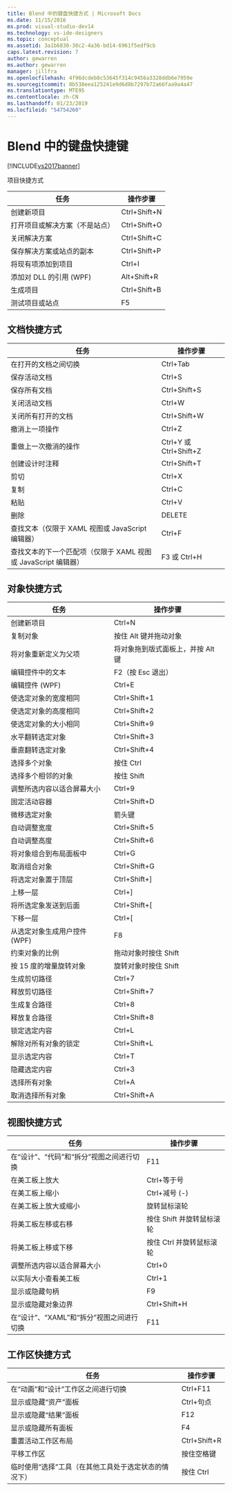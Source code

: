 ```yaml
---
title: Blend 中的键盘快捷方式 | Microsoft Docs
ms.date: 11/15/2016
ms.prod: visual-studio-dev14
ms.technology: vs-ide-designers
ms.topic: conceptual
ms.assetid: 3a1b6830-30c2-4a36-bd14-6961f5edf9cb
caps.latest.revision: 7
author: gewarren
ms.author: gewarren
manager: jillfra
ms.openlocfilehash: 4f96dcdeb8c53645f314c9456a3328ddb6e7959e
ms.sourcegitcommit: 8b538eea125241e9d6d8b7297b72a66faa9a4a47
ms.translationtype: MTE95
ms.contentlocale: zh-CN
ms.lasthandoff: 01/23/2019
ms.locfileid: "54754260"
---
```

# <a name="keyboard-shortcuts-in-blend"></a>Blend 中的键盘快捷键
[!INCLUDE[vs2017banner](../includes/vs2017banner.md)]

项目快捷方式  
  
|任务|操作步骤|  
|----------------|-------------|  
|创建新项目|Ctrl+Shift+N|  
|打开项目或解决方案（不是站点）|Ctrl+Shift+O|  
|关闭解决方案|Ctrl+Shift+C|  
|保存解决方案或站点的副本|Ctrl+Shift+P|  
|将现有项添加到项目|Ctrl+I|  
|添加对 DLL 的引用 (WPF)|Alt+Shift+R|  
|生成项目|Ctrl+Shift+B|  
|测试项目或站点|F5|  
  
## <a name="document-shortcuts"></a>文档快捷方式  
  
|任务|操作步骤|  
|----------------|-------------|  
|在打开的文档之间切换|Ctrl+Tab|  
|保存活动文档|Ctrl+S|  
|保存所有文档|Ctrl+Shift+S|  
|关闭活动文档|Ctrl+W|  
|关闭所有打开的文档|Ctrl+Shift+W|  
|撤消上一项操作|Ctrl+Z|  
|重做上一次撤消的操作|Ctrl+Y 或 Ctrl+Shift+Z|  
|创建设计时注释|Ctrl+Shift+T|  
|剪切|Ctrl+X|  
|复制|Ctrl+C|  
|粘贴|Ctrl+V|  
|删除|DELETE|  
|查找文本（仅限于 XAML 视图或 JavaScript 编辑器）|Ctrl+F|  
|查找文本的下一个匹配项（仅限于 XAML 视图或 JavaScript 编辑器）|F3 或 Ctrl+H|  
  
## <a name="object-shortcuts"></a>对象快捷方式  
  
|任务|操作步骤|  
|----------------|-------------|  
|创建新项目|Ctrl+N|  
|复制对象|按住 Alt 键并拖动对象|  
|将对象重新定义为父项|将对象拖到版式面板上，并按 Alt 键|  
|编辑控件中的文本|F2（按 Esc 退出）|  
|编辑控件 (WPF)|Ctrl+E|  
|使选定对象的宽度相同|Ctrl+Shift+1|  
|使选定对象的高度相同|Ctrl+Shift+2|  
|使选定对象的大小相同|Ctrl+Shift+9|  
|水平翻转选定对象|Ctrl+Shift+3|  
|垂直翻转选定对象|Ctrl+Shift+4|  
|选择多个对象|按住 Ctrl|  
|选择多个相邻的对象|按住 Shift|  
|调整所选内容以适合屏幕大小|Ctrl+9|  
|固定活动容器|Ctrl+Shift+D|  
|微移选定对象|箭头键|  
|自动调整宽度|Ctrl+Shift+5|  
|自动调整高度|Ctrl+Shift+6|  
|将对象组合到布局面板中|Ctrl+G|  
|取消组合对象|Ctrl+Shift+G|  
|将选定对象置于顶层|Ctrl+Shift+]|  
|上移一层|Ctrl+]|  
|将所选定象发送到后面|Ctrl+Shift+[|  
|下移一层|Ctrl+[|  
|从选定对象生成用户控件 (WPF)|F8|  
|约束对象的比例|拖动对象时按住 Shift|  
|按 15 度的增量旋转对象|旋转对象时按住 Shift|  
|生成剪切路径|Ctrl+7|  
|释放剪切路径|Ctrl+Shift+7|  
|生成复合路径|Ctrl+8|  
|释放复合路径|Ctrl+Shift+8|  
|锁定选定内容|Ctrl+L|  
|解除对所有对象的锁定|Ctrl+Shift+L|  
|显示选定内容|Ctrl+T|  
|隐藏选定内容|Ctrl+3|  
|选择所有对象|Ctrl+A|  
|取消选择所有对象|Ctrl+Shift+A|  
  
## <a name="view-shortcuts"></a>视图快捷方式  
  
|任务|操作步骤|  
|----------------|-------------|  
|在“设计”、“代码”和“拆分”视图之间进行切换|F11|  
|在美工板上放大|Ctrl+等于号|  
|在美工板上缩小|Ctrl+减号 (-)|  
|在美工板上放大或缩小|旋转鼠标滚轮|  
|将美工板左移或右移|按住 Shift 并旋转鼠标滚轮|  
|将美工板上移或下移|按住 Ctrl 并旋转鼠标滚轮|  
|调整所选内容以适合屏幕大小|Ctrl+0|  
|以实际大小查看美工板|Ctrl+1|  
|显示或隐藏句柄|F9|  
|显示或隐藏对象边界|Ctrl+Shift+H|  
|在“设计”、“XAML”和“拆分”视图之间进行切换|F11|  
  
## <a name="workspace-shortcuts"></a>工作区快捷方式  
  
|任务|操作步骤|  
|----------------|-------------|  
|在“动画”和“设计”工作区之间进行切换|Ctrl+F11|  
|显示或隐藏“资产”面板|Ctrl+句点|  
|显示或隐藏“结果”面板|F12|  
|显示或隐藏所有面板|F4|  
|重置活动工作区布局|Ctrl+Shift+R|  
|平移工作区|按住空格键|  
|临时使用“选择”工具（在其他工具处于选定状态的情况下）|按住 Ctrl|
